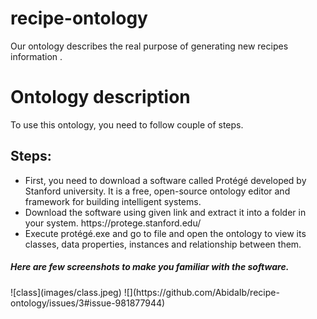 # recipe-ontology
Our ontology describes the real purpose of generating new recipes information .
<h1>Ontology description</h1>
To use this ontology, you need to follow couple of steps.
<h2>Steps:</h2>
<ul>
  <li> First, you need to download a software called Protégé developed by Stanford university. It is a free, open-source ontology editor and framework for building intelligent systems.</li>
   <li>Download the software using given link and extract it into a folder in your system.
https://protege.stanford.edu/ </li>
   <li> 	Execute protégé.exe and go to file and open the ontology to view its classes, data properties, instances and relationship between them.</li>

 </ul>


<h5>Here are few screenshots to make you familiar with the software.</h5>
![class](images/class.jpeg)
![](https://github.com/AbidaIb/recipe-ontology/issues/3#issue-981877944)

